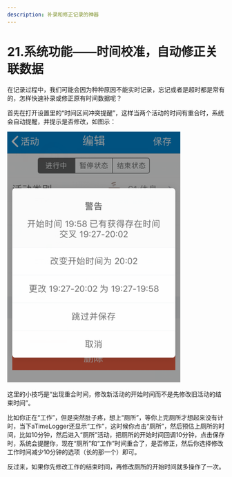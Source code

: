```yaml
---
description: 补录和修正记录的神器
---
```


# 21.系统功能——时间校准，自动修正关联数据

在记录过程中，我们可能会因为种种原因不能实时记录，忘记或者是超时都是常有的，怎样快速补录或修正原有时间数据呢？

首先在打开设置里的“时间区间冲突提醒”，这样当两个活动的时间有重合时，系统会自动提醒，并提示是否修改，如图示：

![](<../.gitbook/assets/图片 (43).png>)

这里的小技巧是“出现重合时间，修改新活动的开始时间而不是先修改旧活动的结束时间”。

比如你正在“工作”，但是突然肚子疼，想上“厕所”，等你上完厕所才想起来没有计时，当下aTimeLogger还显示“工作”，这时候你点击“厕所”，然后预估上厕所的时间，比如10分钟，然后进入“厕所”活动，把厕所的开始时间回调10分钟，点击保存时，系统会提醒你，现在“厕所”和“工作”时间重合了，是否修正，然后你选择修改工作时间减少10分钟的选项（长的那一个）即可。

反过来，如果你先修改工作的结束时间，再修改厕所的开始时间就多操作了一次。
